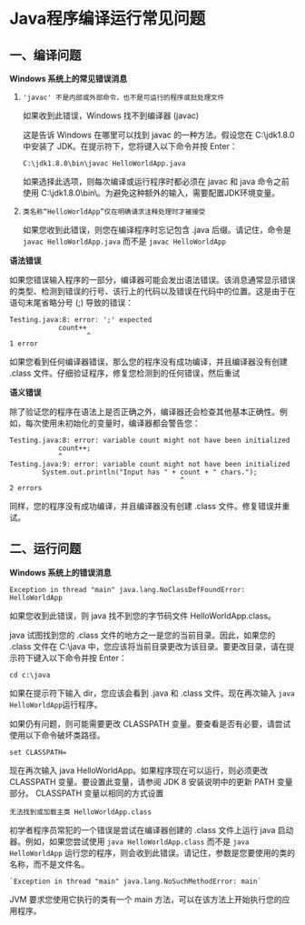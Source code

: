 # Java程序编译运行常见问题

## 一、编译问题

**Windows 系统上的常见错误消息**

1. ```
   'javac' 不是内部或外部命令，也不是可运行的程序或批处理文件
   ```

   如果收到此错误，Windows 找不到编译器 (javac)

   这是告诉 Windows 在哪里可以找到 javac 的一种方法。假设您在 C:\jdk1.8.0 中安装了 JDK。在提示符下，您将键入以下命令并按 Enter：

   ```
   C:\jdk1.8.0\bin\javac HelloWorldApp.java
   ```

   如果选择此选项，则每次编译或运行程序时都必须在 javac 和 java 命令之前使用 C:\jdk1.8.0\bin\。为避免这种额外的输入，需要配置JDK环境变量。

   

2. ```
   类名称“HelloWorldApp”仅在明确请求注释处理时才被接受
   ```
   
   如果您收到此错误，则您在编译程序时忘记包含 .java 后缀。请记住，命令是 `javac HelloWorldApp.java` 而不是 `javac HelloWorldApp`

**语法错误**

如果您错误输入程序的一部分，编译器可能会发出语法错误。该消息通常显示错误的类型、检测到错误的行号、该行上的代码以及错误在代码中的位置。这是由于在语句末尾省略分号 (;) 导致的错误：

```
Testing.java:8: error: ';' expected
            count++
                   ^
1 error
```

如果您看到任何编译器错误，那么您的程序没有成功编译，并且编译器没有创建 .class 文件。仔细验证程序，修复您检测到的任何错误，然后重试

**语义错误**

除了验证您的程序在语法上是否正确之外，编译器还会检查其他基本正确性。例如，每次使用未初始化的变量时，编译器都会警告您：

```
Testing.java:8: error: variable count might not have been initialized
            count++;
            ^
Testing.java:9: error: variable count might not have been initialized
        System.out.println("Input has " + count + " chars.");
                                          ^
2 errors
```

同样，您的程序没有成功编译，并且编译器没有创建 .class 文件。修复错误并重试。

## 二、运行问题

**Windows 系统上的错误消息**

```
Exception in thread "main" java.lang.NoClassDefFoundError: HelloWorldApp
```

如果您收到此错误，则 java 找不到您的字节码文件 HelloWorldApp.class。

java 试图找到您的 .class 文件的地方之一是您的当前目录。因此，如果您的 .class 文件在 C:\java 中，您应该将当前目录更改为该目录。要更改目录，请在提示符下键入以下命令并按 Enter：

```
cd c:\java
```

如果在提示符下输入 dir，您应该会看到 .java 和 .class 文件。现在再次输入 `java HelloWorldApp`运行程序。

如果仍有问题，则可能需要更改 CLASSPATH 变量。要查看是否有必要，请尝试使用以下命令破坏类路径。

```
set CLASSPATH=
```

现在再次输入 java HelloWorldApp。如果程序现在可以运行，则必须更改 CLASSPATH 变量。要设置此变量，请参阅 JDK 8 安装说明中的更新 PATH 变量部分。 CLASSPATH 变量以相同的方式设置

```
无法找到或加载主类 HelloWorldApp.class
```

初学者程序员常犯的一个错误是尝试在编译器创建的 .class 文件上运行 java 启动器。例如，如果您尝试使用 `java HelloWorldApp.class` 而不是 `java HelloWorldApp` 运行您的程序，则会收到此错误。请记住，参数是您要使用的类的名称，而不是文件名。

```
`Exception in thread "main" java.lang.NoSuchMethodError: main`
```

JVM 要求您使用它执行的类有一个 main 方法，可以在该方法上开始执行您的应用程序。

